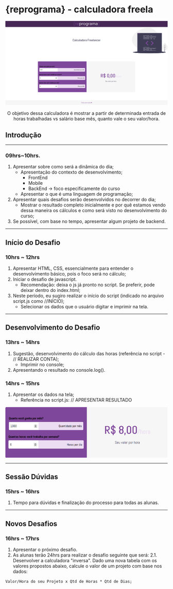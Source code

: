 # {reprograma} - calculadora freela

<p align="center">
  <img src=".github/docs/fullpage.png"/>
	
  <p align="center">
  O objetivo dessa calculadora é mostrar a partir de determinada entrada de horas trabalhadas vs salário base mês, quanto vale o seu valor/hora.
  </p>
  
</p>

## Introdução

---

### 09hrs~10hrs.

1. Apresentar sobre como será a dinâmica do dia;
	- Apresentação do contexto de desenvolvimento;
		- FrontEnd
		- Mobile
		- BackEnd -> foco especificamente do curso
	- Apresentar o que é uma linguagem de programação;
2. Apresentar quais desafios serão desenvolvidos no decorrer do dia;
	- Mostrar o resultado completo inicialmente e por quê estamos vendo dessa maneira os cálculos e como será visto no desenvolvimento do curso;
3. Se possível, com base no tempo, apresentar algum projeto de backend.

---

## Início do Desafio

### 10hrs ~ 12hrs

1. Apresentar HTML, CSS, essencialmente para entender o desenvolvimento básico, pois o foco será no cálculo;
2. Iniciar o desafio de javascript.
	- Recomendação: deixa o js já pronto no script. Se preferir, pode deixar dentro do index.html;
3. Neste período, eu sugiro realizar o início do script (indicado no arquivo script.js como //INÍCIO);
	- Selecionar os dados que o usuário digitar e imprimir na tela.

---

## Desenvolvimento do Desafio

### 13hrs ~ 14hrs

1. Sugestão, desenvolvimento do cálculo das horas (referência no script - // REALIZAR CONTA);
	- Imprimir no console;
2. Apresentando o resultado no console.log().

### 14hrs ~ 15hrs

1. Apresentar os dados na tela;
	- Referência no script.js: // APRESENTAR RESULTADO

<img src=".github/docs/calculator.png"/>

---

## Sessão Dúvidas

### 15hrs ~ 16hrs

1. Tempo para dúvidas e finalização do processo para todas as alunas.

---

## Novos Desafios

### 16hrs ~ 17hrs

1. Apresentar o próximo desafio.
2. As alunas terão 24hrs para realizar o desafio seguinte que será:
2.1. Desenvolver a calculadora "inversa".
Dado uma nova tabela com os valores propostos abaixo, calcule o valor de um projeto com base nos dados:

```
Valor/Hora do seu Projeto x Qtd de Horas * Qtd de Dias;
```

